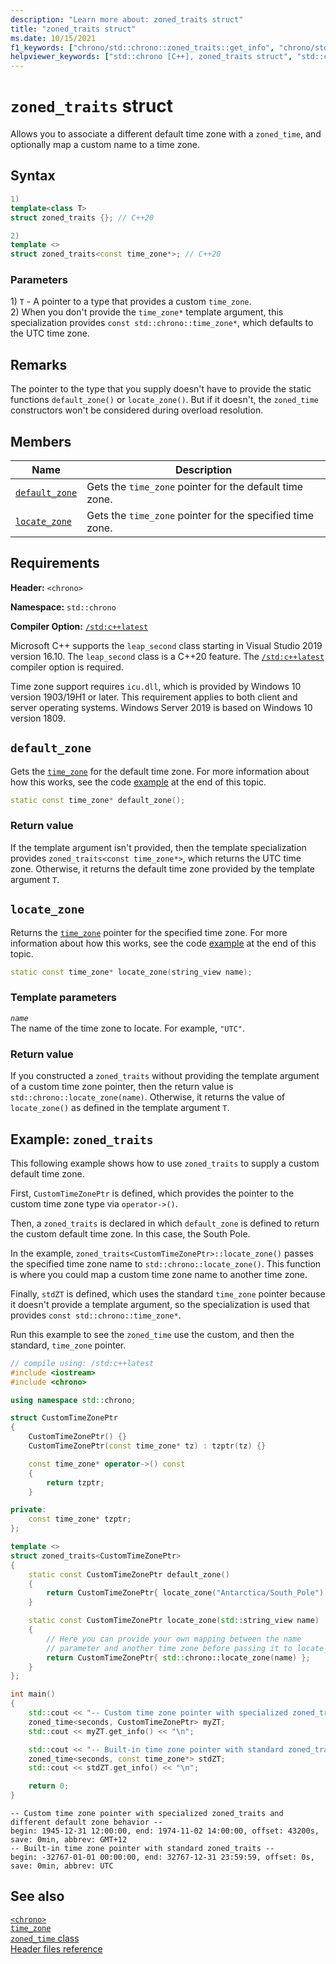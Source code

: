 ```yaml
---
description: "Learn more about: zoned_traits struct"
title: "zoned_traits struct"
ms.date: 10/15/2021
f1_keywords: ["chrono/std::chrono::zoned_traits::get_info", "chrono/std::chrono::zoned_traits::default_zone", "chrono/std::chrono::zoned_traits::locate_zone"]
helpviewer_keywords: ["std::chrono [C++], zoned_traits struct", "std::chrono::zoned_traits::default_zone function", "std::chrono::zoned_traits::locate_zone function"]
---
```


# `zoned_traits` struct

Allows you to associate a different default time zone with a `zoned_time`, and optionally map a custom name to a time zone.

## Syntax

```cpp
1)
template<class T>
struct zoned_traits {}; // C++20

2)
template <>
struct zoned_traits<const time_zone*>; // C++20
```

### Parameters

1\) `T` - A pointer to a type that provides a custom `time_zone`.\
2\) When you don't provide the `time_zone*` template argument, this specialization provides `const std::chrono::time_zone*`, which defaults to the UTC time zone.

## Remarks

The pointer to the type that you supply doesn't have to provide the static functions `default_zone()` or `locate_zone()`. But if it doesn't, the `zoned_time` constructors won't be considered during overload resolution.

## Members

|Name|Description|
|-|-|
|[`default_zone`](#default_zone) | Gets the `time_zone` pointer for the default time zone.|
|[`locate_zone`](#locate_zone) | Gets the `time_zone` pointer for the specified time zone. |

## Requirements

**Header:** `<chrono>`

**Namespace:** `std::chrono`

**Compiler Option:** [`/std:c++latest`](../build/reference/std-specify-language-standard-version.md)

Microsoft C++ supports the `leap_second` class starting in Visual Studio 2019 version 16.10. The `leap_second` class is a C++20 feature. The [`/std:c++latest`](../build/reference/std-specify-language-standard-version.md) compiler option is required.

Time zone support requires `icu.dll`, which is provided by Windows 10 version 1903/19H1 or later. This requirement applies to both client and server operating systems. Windows Server 2019 is based on Windows 10 version 1809.

## <a name="default_zone"></a> `default_zone`

Gets the [`time_zone`](time-zone-class.md) for the default time zone. For more information about how this works, see the code [example](#example-zoned_traits) at the end of this topic.

```cpp
static const time_zone* default_zone();
```

### Return value

If the template argument isn't provided, then the template specialization provides `zoned_traits<const time_zone*>`, which returns the UTC time zone. Otherwise, it returns the default time zone provided by the template argument `T`.

## <a name="locate_zone"></a> `locate_zone`

Returns the [`time_zone`](time-zone-class.md) pointer for the specified time zone. For more information about how this works, see the code [example](#example-zoned_traits) at the end of this topic.

```cpp
static const time_zone* locate_zone(string_view name);
```

### Template parameters

*`name`*\
The name of the time zone to locate. For example, `"UTC"`.

### Return value

If you constructed a `zoned_traits` without providing the template argument of a custom time zone pointer, then the return value is `std::chrono::locate_zone(name)`. Otherwise, it returns the value of `locate_zone()` as defined in the template argument `T`.

## Example: `zoned_traits`

This following example shows how to use `zoned_traits` to supply a custom default time zone.

First, `CustomTimeZonePtr` is defined, which provides the pointer to the custom time zone type via `operator->()`.

Then, a `zoned_traits` is declared in which `default_zone` is defined to return the custom default time zone. In this case, the South Pole.

In the example, `zoned_traits<CustomTimeZonePtr>::locate_zone()` passes the specified time zone name to `std::chrono::locate_zone()`. This function is where you could map a custom time zone name to another time zone.

Finally, `stdZT` is defined, which uses the standard `time_zone` pointer because it doesn't provide a template argument, so the specialization is used that provides `const std::chrono::time_zone*`.

Run this example to see the `zoned_time` use the custom, and then the standard, `time_zone` pointer.

```cpp
// compile using: /std:c++latest
#include <iostream>
#include <chrono>

using namespace std::chrono;

struct CustomTimeZonePtr
{
    CustomTimeZonePtr() {}
    CustomTimeZonePtr(const time_zone* tz) : tzptr(tz) {}

    const time_zone* operator->() const
    {
        return tzptr;
    }

private:
    const time_zone* tzptr;
};

template <>
struct zoned_traits<CustomTimeZonePtr>
{
    static const CustomTimeZonePtr default_zone()
    {
        return CustomTimeZonePtr{ locate_zone("Antarctica/South_Pole") };
    }

    static const CustomTimeZonePtr locate_zone(std::string_view name)
    {
        // Here you can provide your own mapping between the name
        // parameter and another time zone before passing it to locate_zone()
        return CustomTimeZonePtr{ std::chrono::locate_zone(name) };
    }
};

int main()
{
    std::cout << "-- Custom time zone pointer with specialized zoned_traits and different default zone behavior --\n";
    zoned_time<seconds, CustomTimeZonePtr> myZT;
    std::cout << myZT.get_info() << "\n";

    std::cout << "-- Built-in time zone pointer with standard zoned_traits --\n";
    zoned_time<seconds, const time_zone*> stdZT;
    std::cout << stdZT.get_info() << "\n";

    return 0;
}
```

```output
-- Custom time zone pointer with specialized zoned_traits and different default zone behavior --
begin: 1945-12-31 12:00:00, end: 1974-11-02 14:00:00, offset: 43200s, save: 0min, abbrev: GMT+12
-- Built-in time zone pointer with standard zoned_traits --
begin: -32767-01-01 00:00:00, end: 32767-12-31 23:59:59, offset: 0s, save: 0min, abbrev: UTC
```

## See also

[`<chrono>`](chrono.md)\
[`time_zone`](time-zone-class.md)\
[`zoned_time` class](zoned-time-class.md)\
[Header files reference](./cpp-standard-library-header-files.md)